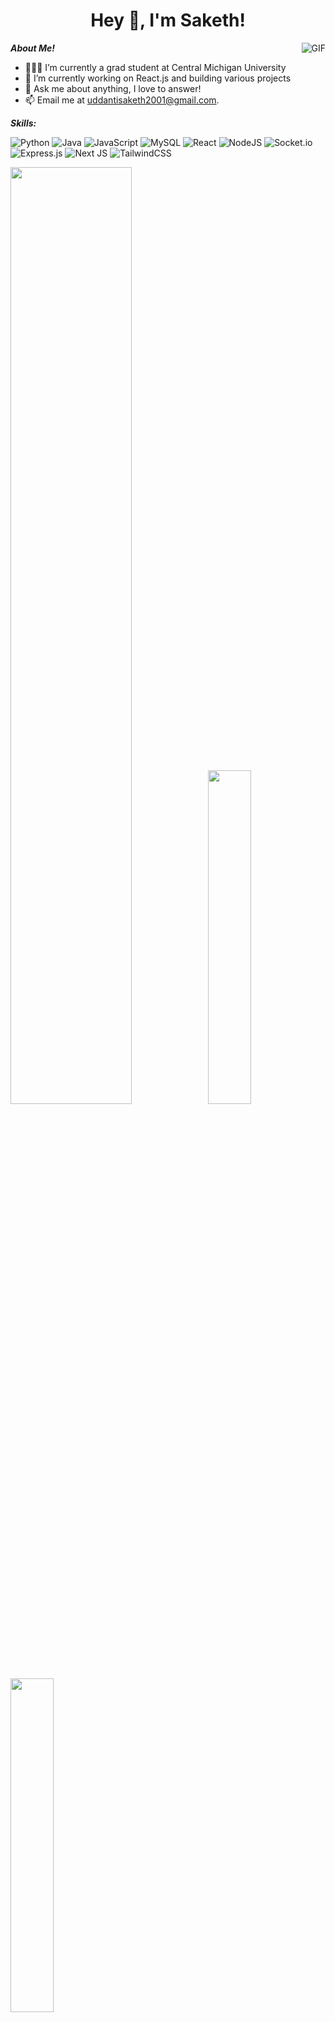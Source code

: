 
<h1 align="center" >Hey 👋, I'm Saketh!</h1>




 

  <img align="right" alt="GIF" src="https://media.giphy.com/media/LmNwrBhejkK9EFP504/giphy.gif" />

***About Me!***

- 👨🏽‍💻 I’m currently a grad student at Central Michigan University
- 🌱 I’m currently working on React.js and building various projects 
- 💬 Ask me about anything, I love to answer!
- 📫 Email me at  [uddantisaketh2001@gmail.com]().


***Skills:***

![Python](https://img.shields.io/badge/python-3670A0?style=for-the-badge&logo=python&logoColor=ffdd54)
![Java](https://img.shields.io/badge/java-%23ED8B00.svg?style=for-the-badge&logo=openjdk&logoColor=white)
![JavaScript](https://img.shields.io/badge/javascript-%23323330.svg?style=for-the-badge&logo=javascript&logoColor=%23F7DF1E)
![MySQL](https://img.shields.io/badge/mysql-%2300f.svg?style=for-the-badge&logo=mysql&logoColor=white)
![React](https://img.shields.io/badge/react-%2320232a.svg?style=for-the-badge&logo=react&logoColor=%2361DAFB)
![NodeJS](https://img.shields.io/badge/node.js-6DA55F?style=for-the-badge&logo=node.js&logoColor=white)
![Socket.io](https://img.shields.io/badge/Socket.io-black?style=for-the-badge&logo=socket.io&badgeColor=010101)
![Express.js](https://img.shields.io/badge/express.js-%23404d59.svg?style=for-the-badge&logo=express&logoColor=%2361DAFB)
![Next JS](https://img.shields.io/badge/Next-black?style=for-the-badge&logo=next.js&logoColor=white)
![TailwindCSS](https://img.shields.io/badge/tailwindcss-%2338B2AC.svg?style=for-the-badge&logo=tailwind-css&logoColor=white)

<p>
<img width = 62%, src="https://github-readme-stats.vercel.app/api?username=usaketh&show_icons=true&title_color=ffffff&icon_color=06BCC1&text_color=F4EDEA&bg_color=000000&hide_border=true">
<img width = 37%, src="https://github-readme-streak-stats.herokuapp.com/?user=usaketh&theme=highcontrast&hide_border=true">
<img width = 37%, src="https://github-readme-stats.vercel.app/api/top-langs/?username=usaketh&exclude_repo=Competitive_Programming_Score_API,Used-Cars-Price-Prediciton-using-Machine-Learning,Car-Bechoo&layout=compact&hide=swift&title_color=ffffff&icon_color=06BCC1&text_color=F4EDEA&bg_color=000000&hide_title=true&hide_border=true">
</p>
